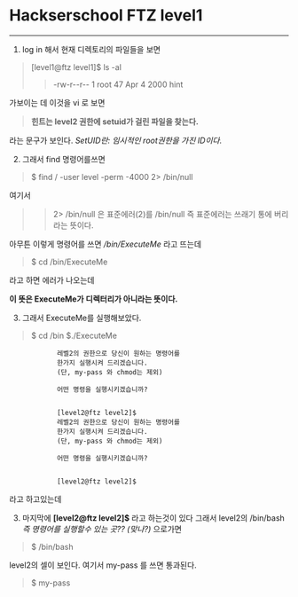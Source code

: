 # Hackserschool FTZ level1
 ---

 1. log in 해서 현재 디렉토리의  파일들을 보면 
>[level1@ftz level1]$ ls -al
>>-rw-r--r-- 1 root 47 Apr  4  2000 hint 

가보이는 데 이것을 vi 로 보면 

>**힌트는 level2 권한에 setuid가 걸린 파일을 찾는다.**

라는 문구가 보인다. 
*SetUID란: 임시적인 root권한을 가진 ID이다.*

2. 그래서 find 명령어를쓰면 
>$ find / -user level -perm -4000 2> /bin/null

여기서
>>2> /bin/null
은 표준에러(2)를 
/bin/null 즉 표준에러는 쓰래기 통에 버리라는 뜻이다.

아무튼 이렇게 명령어를 쓰면 */bin/ExecuteMe*
라고 뜨는데 
>$ cd /bin/ExecuteMe 

라고 하면 에러가 나오는데

**이 뜻은 ExecuteMe가 디렉터리가 아니라는 뜻이다.**

3. 그래서 ExecuteMe를 실행해보았다.
>$ cd /bin 
>$./ExecuteMe


                레벨2의 권한으로 당신이 원하는 명령어를
                한가지 실행시켜 드리겠습니다.
                (단, my-pass 와 chmod는 제외)

                어떤 명령을 실행시키겠습니까?


                [level2@ftz level2]$
                레벨2의 권한으로 당신이 원하는 명령어를
                한가지 실행시켜 드리겠습니다.
                (단, my-pass 와 chmod는 제외)

                어떤 명령을 실행시키겠습니까?


                [level2@ftz level2]$

라고 하고있는데 

3. 마지막에  **[level2@ftz level2]$** 라고 하는것이 있다 그래서 level2의 /bin/bash *즉 명령어를 실행할수 있는 곳?? (맞나?)*
으로가면 
>$ /bin/bash

level2의 셀이 보인다. 여기서 my-pass 를 쓰면 
통과된다. 
>$ my-pass

